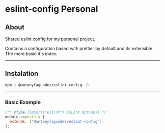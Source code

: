 # eslint-config Personal

## About

Shared eslint config for my personal project.

Contains a configuration based with prettier by default and its extensible. The more basic it's index.

---

## Instalation


``` bash
npm i @antonyfagundez/eslint-config -D
```

----

### Basic Example

``` js
/** @type {import("eslint").ESLint.Options} */
module.exports = {
  extends: ["@antonyfagundez/eslint-config"],
};
```
